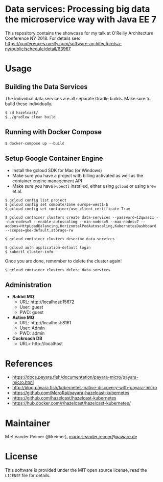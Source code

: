 # Data services: Processing big data the microservice way with Java EE 7

This repository contains the showcase for my talk at O'Reilly Architecture Conference NY 2018.
For details see: https://conferences.oreilly.com/software-architecture/sa-ny/public/schedule/detail/63967

# Usage

## Building the Data Services

The individual data services are all separate Gradle builds. Make sure to build these individually.

```
$ cd hazelcast/
$ ./gradlew clean build
```

## Running with Docker Compose

```
$ docker-compose up --build
```

## Setup Google Container Engine

- Install the gcloud SDK for Mac (or Windows)
- Make sure you have a project with billing activated as well as the container engine management API
- Make sure you have `kubectl` installed, either using `gcloud` or using `brew` et.al.

```
$ gcloud config list project
$ gcloud config set compute/zone europe-west1-b
$ gcloud config set container/use_client_certificate True

$ gcloud container clusters create data-services --password=12qwaszx --num-nodes=5 --enable-autoscaling --min-nodes=5 --max-nodes=7 --addons=HttpLoadBalancing,HorizontalPodAutoscaling,KubernetesDashboard --scopes=gke-default,storage-rw

$ gcloud container clusters describe data-services

$ gcloud auth application-default login
$ kubectl cluster-info
```

Once you are done, remember to delete the cluster again!
```
$ gcloud container clusters delete data-services
```

## Administration

- **Rabbit MQ**
  - URL: http://localhost:15672
  - User: guest
  - PWD: guest
- **Active MQ**
  - URL: http://localhost:8161
  - User: Admin
  - PWD: admin
- **Cockroach DB**
  - URL> http://localhost

# References

- https://docs.payara.fish/documentation/payara-micro/payara-micro.html
- http://blog.payara.fish/kubernetes-native-discovery-with-payara-micro
- https://github.com/MeroRai/payara-hazelcast-kubernetes
- https://github.com/hazelcast/hazelcast-kubernetes
- https://hub.docker.com/r/hazelcast/hazelcast-kubernetes/

# Maintainer

M.-Leander Reimer (@lreimer), <mario-leander.reimer@qaware.de>

# License

This software is provided under the MIT open source license, read the `LICENSE`
file for details.
